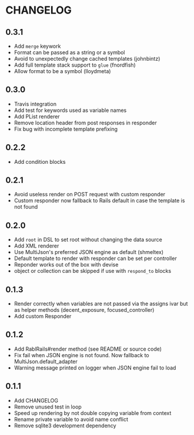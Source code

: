 # CHANGELOG

## 0.3.1
  * Add `merge` keywork
  * Format can be passed as a string or a symbol
  * Avoid to unexpectedly change cached templates (johnbintz)
  * Add full template stack support to `glue` (fnordfish)
  * Allow format to be a symbol (lloydmeta)

## 0.3.0
  * Travis integration
  * Add test for keywords used as variable names
  * Add PList renderer
  * Remove location header from post responses in responder
  * Fix bug with incomplete template prefixing

## 0.2.2
  * Add condition blocks

## 0.2.1
  * Avoid useless render on POST request with custom responder
  * Custom responder now fallback to Rails default in case the template is not found

## 0.2.0
  * Add `root` in DSL to set root without changing the data source
  * Add XML renderer
  * Use MultiJson's preferred JSON engine as default (shmeltex)
  * Default template to render with responder can be set per controller
  * Reponder works out of the box with devise
  * object or collection can be skipped if use with `respond_to` blocks

## 0.1.3
  * Render correctly when variables are not passed via the assigns ivar but as helper methods
    (decent_exposure, focused_controller)
  * Add custom Responder

## 0.1.2
  * Add RablRails#render method (see README or source code)
  * Fix fail when JSON engine is not found. Now fallback to MultiJson.default_adapter
  * Warning message printed on logger when JSON engine fail to load

## 0.1.1

  * Add CHANGELOG
  * Remove unused test in loop
  * Speed up rendering by not double copying variable from context
  * Rename private variable to avoid name conflict
  * Remove sqlite3 development dependency
